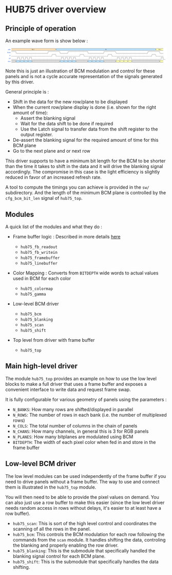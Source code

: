 HUB75 driver overview
=====================

Principle of operation
----------------------

An example wave form is show below :

![](hub75.png)

Note this is just an illustration of BCM modulation and control for these
panels and is not a cycle accurate representation of the signals generated
by this driver.

General principle is :

* Shift in the data for the new row/plane to be displayed
* When the current row/plane display is done (i.e. shown for the right
   amount of time):
     * Assert the blanking signal
     * Wait for the data shift to be done if required
     * Use the Latch signal to transfer data from the shift register to
       the output register.
* De-assert the blanking signal for the required amount of time for this
  BCM plane
* Go to the next plane and or next row

This driver supports to have a minimum bit length for the BCM to be shorter
than the time it takes to shift in the data and it will drive the blanking
signal accordingly. The compromise in this case is the light efficiency is
slightly reduced in favor of an increased refresh rate.

A tool to compute the timings you can achieve is provided in the `sw/`
subdirectory. And the length of the minimum BCM plane is controlled by
the `cfg_bcm_bit_len` signal of `hub75_top`.


Modules
-------

A quick list of the modules and what they do :

* Frame buffer logic : Described in more details [here](framebuffer.md)
    * `hub75_fb_readout`
    * `hub75_fb_writein`
    * `hub75_framebuffer`
    * `hub75_linebuffer`

* Color Mapping : Converts from `BITDEPTH` wide words to actual values used in BCM for each color
    * `hub75_colormap`
    * `hub75_gamma`

* Low-level BCM driver
    * `hub75_bcm`
    * `hub75_blanking`
    * `hub75_scan`
    * `hub75_shift`

* Top level from driver with frame buffer
    * `hub75_top`


Main high-level driver
----------------------

The module `hub75_top` provides an example on how to use the low level blocks
to make a full driver that uses a frame buffer and exposes a convenient
interface to write data and request frame swap.

It is fully configurable for various geometry of panels using the parameters :

* `N_BANKS`: How many rows are shifted/displayed in parallel
* `N_ROWS`: The number of rows in each bank (i.e. the number of multiplexed rows)
* `N_COLS`: The total number of columns in the chain of panels
* `N_CHANS`: How many channels, in general this is 3 for RGB panels
* `N_PLANES`: How many bitplanes are modulated using BCM
* `BITDEPTH`: The width of each pixel color when fed in and store in the frame buffer


Low-level BCM driver
--------------------

The low level modules can be used independently of the frame buffer if you
need to drive panels without a frame buffer. The way to use and connect them
is illustrated in the `hub75_top` module.

You will then need to be able to provide the pixel values on demand. You
can also just use a row buffer to make this easier (since the low level driver
needs random access in rows without delays, it's easier to at least have
a row buffer).

* `hub75_scan`: This is sort of the high level control and coordinates the
                scanning of all the rows in the panel.
* `hub75_bcm`: This controls the BCM modulation for each row following the
               commands from the `scan` module. It handles shifting the data,
	       controling the blanking and properly enabling the row driver.
* `hub75_blanking`: This is the submodule that specifically handled the blanking
                    signal control for each BCM plane.
* `hub75_shift`: This is the submodule that specifically handles the data
                 shifting.
